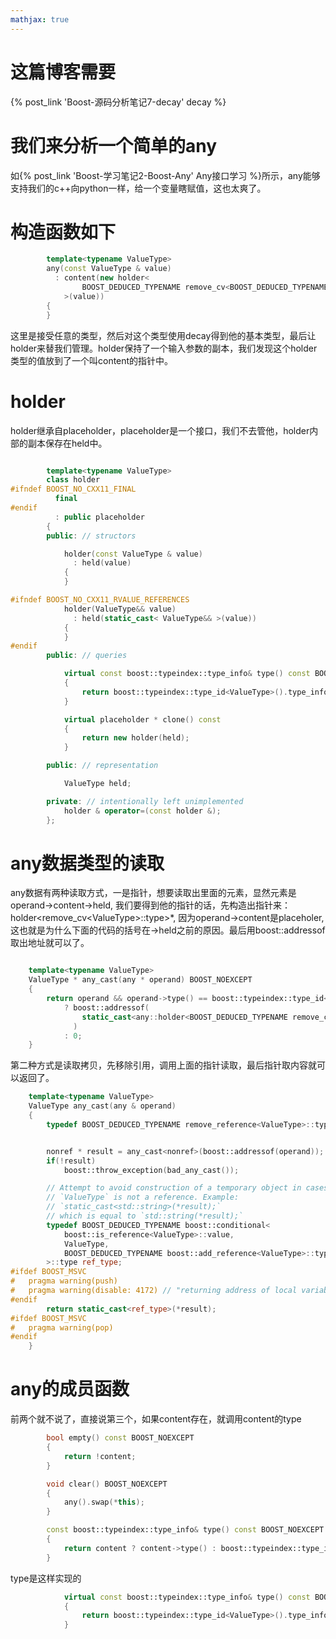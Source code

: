 ```yaml
---
mathjax: true
---
```


# 这篇博客需要
{% post_link 'Boost-源码分析笔记7-decay' decay %}

# 我们来分析一个简单的any
 如{% post_link 'Boost-学习笔记2-Boost-Any' Any接口学习 %}所示，any能够支持我们的c++向python一样，给一个变量瞎赋值，这也太爽了。
# 构造函数如下
```cpp
        template<typename ValueType>
        any(const ValueType & value)
          : content(new holder<
                BOOST_DEDUCED_TYPENAME remove_cv<BOOST_DEDUCED_TYPENAME decay<const ValueType>::type>::type
            >(value))
        {
        }
```
 这里是接受任意的类型，然后对这个类型使用decay得到他的基本类型，最后让holder来替我们管理。holder保持了一个输入参数的副本，我们发现这个holder类型的值放到了一个叫content的指针中。

<!---more-->


# holder
 holder继承自placeholder，placeholder是一个接口，我们不去管他，holder内部的副本保存在held中。
```cpp

        template<typename ValueType>
        class holder
#ifndef BOOST_NO_CXX11_FINAL
          final
#endif
          : public placeholder
        {
        public: // structors

            holder(const ValueType & value)
              : held(value)
            {
            }

#ifndef BOOST_NO_CXX11_RVALUE_REFERENCES
            holder(ValueType&& value)
              : held(static_cast< ValueType&& >(value))
            {
            }
#endif
        public: // queries

            virtual const boost::typeindex::type_info& type() const BOOST_NOEXCEPT
            {
                return boost::typeindex::type_id<ValueType>().type_info();
            }

            virtual placeholder * clone() const
            {
                return new holder(held);
            }

        public: // representation

            ValueType held;

        private: // intentionally left unimplemented
            holder & operator=(const holder &);
        };
```
# any数据类型的读取
 any数据有两种读取方式，一是指针，想要读取出里面的元素，显然元素是operand->content->held, 我们要得到他的指针的话，先构造出指针来： holder&lt;remove_cv&lt;ValueType&gt;::type&gt;*, 因为operand->content是placeholer,这也就是为什么下面的代码的括号在->held之前的原因。最后用boost::addressof取出地址就可以了。
```cpp

    template<typename ValueType>
    ValueType * any_cast(any * operand) BOOST_NOEXCEPT
    {
        return operand && operand->type() == boost::typeindex::type_id<ValueType>()
            ? boost::addressof(
                static_cast<any::holder<BOOST_DEDUCED_TYPENAME remove_cv<ValueType>::type> *>(operand->content)->held
              )
            : 0;
    }
```
 第二种方式是读取拷贝，先移除引用，调用上面的指针读取，最后指针取内容就可以返回了。
```cpp
    template<typename ValueType>
    ValueType any_cast(any & operand)
    {
        typedef BOOST_DEDUCED_TYPENAME remove_reference<ValueType>::type nonref;


        nonref * result = any_cast<nonref>(boost::addressof(operand));
        if(!result)
            boost::throw_exception(bad_any_cast());

        // Attempt to avoid construction of a temporary object in cases when
        // `ValueType` is not a reference. Example:
        // `static_cast<std::string>(*result);`
        // which is equal to `std::string(*result);`
        typedef BOOST_DEDUCED_TYPENAME boost::conditional<
            boost::is_reference<ValueType>::value,
            ValueType,
            BOOST_DEDUCED_TYPENAME boost::add_reference<ValueType>::type
        >::type ref_type;
#ifdef BOOST_MSVC
#   pragma warning(push)
#   pragma warning(disable: 4172) // "returning address of local variable or temporary" but *result is not local!
#endif
        return static_cast<ref_type>(*result);
#ifdef BOOST_MSVC
#   pragma warning(pop)
#endif
    }

```

# any的成员函数
 前两个就不说了，直接说第三个，如果content存在，就调用content的type
```cpp
        bool empty() const BOOST_NOEXCEPT
        {
            return !content;
        }

        void clear() BOOST_NOEXCEPT
        {
            any().swap(*this);
        }

        const boost::typeindex::type_info& type() const BOOST_NOEXCEPT
        {
            return content ? content->type() : boost::typeindex::type_id<void>().type_info();
        }
```
 type是这样实现的
```cpp
            virtual const boost::typeindex::type_info& type() const BOOST_NOEXCEPT
            {
                return boost::typeindex::type_id<ValueType>().type_info();
            }
```